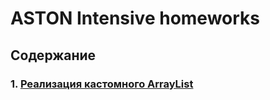 # ASTON Intensive homeworks
## Содержание
### 1. [Реализация кастомного ArrayList](./custom_arraylist)